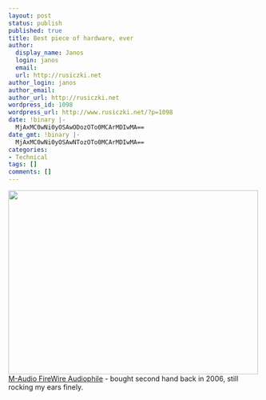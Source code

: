 ```yaml
---
layout: post
status: publish
published: true
title: Best piece of hardware, ever
author:
  display_name: Janos
  login: janos
  email: 
  url: http://rusiczki.net
author_login: janos
author_email: 
author_url: http://rusiczki.net
wordpress_id: 1098
wordpress_url: http://www.rusiczki.net/?p=1098
date: !binary |-
  MjAxMC0wNi0yOSAwODozOTo0MCArMDIwMA==
date_gmt: !binary |-
  MjAxMC0wNi0yOSAwNTozOTo0MCArMDIwMA==
categories:
- Technical
tags: []
comments: []
---
```

<p><img src="http://www.rusiczki.net/wp-content/uploads/2010/06/M-Audio-FireWire-Audiophile.png" alt="" title="M-Audio FireWire Audiophile" width="500" height="368" style="background:none"/><br />
<a href="http://www.soundonsound.com/sos/may04/articles/maudiofirewireap.htm">M-Audio FireWire Audiophile</a> - bought second hand back in 2006, still rocking my ears finely.</p>
